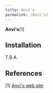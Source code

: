 ```yaml
---
title: Anvi'o
permalink: /Anvi'o/
---
```


**Anvi'o**[1]

Installation
------------

T.B.A.

References
----------

<references/>

[1] [Anvi'o web site](http://merenlab.org/software/anvio/)